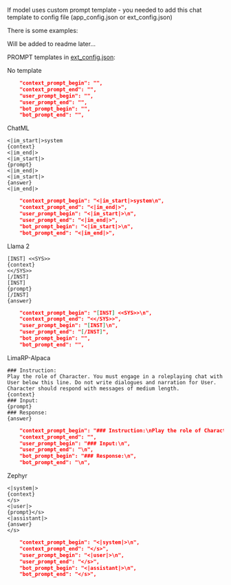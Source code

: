 If model uses custom prompt template - you needed to add this chat template to config file
(app_config.json or ext_config.json)

There is some examples:


Will be added to readme later... 

PROMPT templates in [ext_config.json](https://github.com/innightwolfsleep/text-generation-webui-telegram_bot/blob/main/configs/ext_config.json):

No template
```json
	"context_prompt_begin": "",
	"context_prompt_end": "",
	"user_prompt_begin": "",
	"user_prompt_end": "",
	"bot_prompt_begin": "",
	"bot_prompt_end": "",
```

ChatML
```
<|im_start|>system
{context}
<|im_end|>
<|im_start|>
{prompt}
<|im_end|>
<|im_start|>
{answer}
<|im_end|>
```
```json
	"context_prompt_begin": "<|im_start|>system\n",
	"context_prompt_end": "<|im_end|>",
	"user_prompt_begin": "<|im_start|>\n",
	"user_prompt_end": "<|im_end|>",
	"bot_prompt_begin": "<|im_start|>\n",
	"bot_prompt_end": "<|im_end|>",
```


Llama 2
```
[INST] <<SYS>>
{context}
<</SYS>>
[/INST]
[INST]
{prompt}
[/INST]
{answer}
```
```json
	"context_prompt_begin": "[INST] <<SYS>>\n",
	"context_prompt_end": "<</SYS>>",
	"user_prompt_begin": "[INST]\n",
	"user_prompt_end": "[/INST]",
	"bot_prompt_begin": "",
	"bot_prompt_end": "",
```

LimaRP-Alpaca
```
### Instruction:
Play the role of Character. You must engage in a roleplaying chat with User below this line. Do not write dialogues and narration for User. Character should respond with messages of medium length.
{context}
### Input:
{prompt}
### Response:
{answer}
```
```json
	"context_prompt_begin": "### Instruction:\nPlay the role of Character. You must engage in a roleplaying chat with User below this line. Do not write dialogues and narration for User. Character should respond with messages of medium length.\n",
	"context_prompt_end": "",
	"user_prompt_begin": "### Input:\n",
	"user_prompt_end": "\n",
	"bot_prompt_begin": "### Response:\n",
	"bot_prompt_end": "\n",
```

Zephyr 
```
<|system|>
{context}
</s>
<|user|>
{prompt}</s>
<|assistant|>
{answer}
</s>
```
```json
	"context_prompt_begin": "<|system|>\n",
	"context_prompt_end": "</s>",
	"user_prompt_begin": "<|user|>\n",
	"user_prompt_end": "</s>",
	"bot_prompt_begin": "<|assistant|>\n",
	"bot_prompt_end": "</s>",
```

